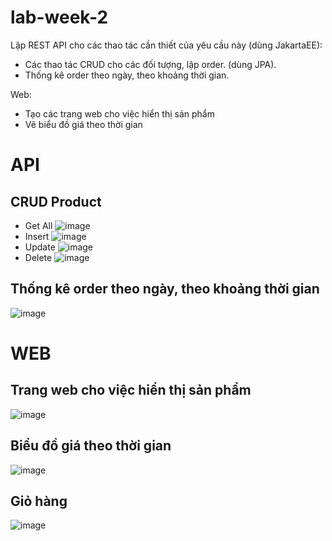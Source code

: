 
# lab-week-2

Lập REST API cho các thao tác cần thiết của yêu cầu này (dùng JakartaEE):
- Các thao tác CRUD cho các đối tượng, lập order. (dùng JPA).
- Thống kê order theo ngày, theo khoảng thời gian.

Web:
- Tạo các trang web cho việc hiển thị sản phẩm
- Vẽ biểu đồ giá theo thời gian

# API
## CRUD Product

- Get All
![image](https://github.com/Hoafng/NguyenVanHoang_week_02/blob/main/demo/R%20product.png)
- Insert
![image](https://github.com/Hoafng/NguyenVanHoang_week_02/blob/main/demo/C%20product.png)
- Update
![image](https://github.com/Hoafng/NguyenVanHoang_week_02/blob/main/demo/U%20Product.png)
- Delete
![image](https://github.com/Hoafng/NguyenVanHoang_week_02/blob/main/demo/D%20product.png)

## Thống kê order theo ngày, theo khoảng thời gian
![image](https://github.com/PhamBaBac/www_lap02_week_02_restapi/assets/99248518/d359ccde-8d12-449f-a301-30f2d5d193c1)

# WEB
## Trang web cho việc hiển thị sản phẩm
![image](https://github.com/PhamBaBac/www_lap02_week_02_restapi/assets/99248518/00c4a030-a2a8-4587-9372-5b7e78fec10d)

## Biểu đồ giá theo thời gian
![image](https://github.com/PhamBaBac/www_lap02_week_02_restapi/assets/99248518/9e130aa9-46d8-4041-aacf-2fac1fc9328c)

## Giỏ hàng
![image](https://github.com/PhamBaBac/www_lap02_week_02_restapi/assets/99248518/87819041-3966-4818-b1b2-8359860da641)






